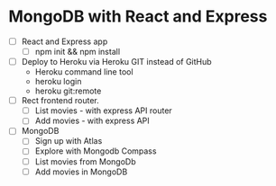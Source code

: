 MongoDB with React and Express
==================

* [ ] React and Express app
  * [ ] npm init && npm install
* [ ] Deploy to Heroku via Heroku GIT instead of GitHub
  * Heroku command line tool
  * heroku login
  * heroku git:remote
* [ ] Rect frontend router.
  * [ ] List movies - with express API router
  * [ ] Add movies - with express API
* [ ] MongoDB
  * [ ] Sign up with Atlas
  * [ ] Explore with Mongodb Compass
  * [ ] List movies from MongoDb
  * [ ] Add movies in MongoDB